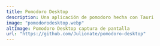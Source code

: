 ```yaml
---
title: Pomodoro Desktop
description: Una aplicación de pomodoro hecha con Tauri
image: "pomodorodesktop.webp"
altImage: Pomodoro Desktop captura de pantalla
url: "https://github.com/Julionate/pomodoro-desktop"
---
```


